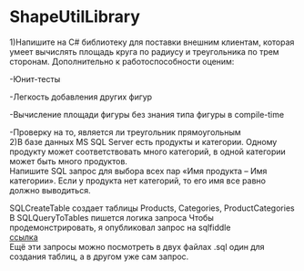 # ShapeUtilLibrary
1)Напишите на C# библиотеку для поставки внешним клиентам, которая умеет вычислять площадь круга по радиусу и треугольника по трем сторонам. Дополнительно к работоспособности оценим:  

-Юнит-тесты  

-Легкость добавления других фигур  

-Вычисление площади фигуры без знания типа фигуры в compile-time  

-Проверку на то, является ли треугольник прямоугольным  
2)В базе данных MS SQL Server есть продукты и категории. Одному продукту может соответствовать много категорий, в одной категории может быть много продуктов.   
Напишите SQL запрос для выбора всех пар «Имя продукта – Имя категории». Если у продукта нет категорий, то его имя все равно должно выводиться.

SQLCreateTable создает таблицы Products, Categories, ProductCategories В SQLQueryToTables пишется логика запроса Чтобы продемонстрировать, я опубликовал запрос на sqlfiddle   
[ссылка](https://sqlfiddle.com/mysql/online-compiler?id=19b6b963-64a9-459e-9de4-99164323ba44)   
Ещё эти запросы можно посмотреть в двух файлах .sql один для создания таблиц, а в другом уже сам запрос.
